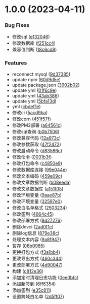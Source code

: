 # 1.0.0 (2023-04-11)


### Bug Fixes

* 修改sql ([e132046](https://github.com/abner-forever/node-mysql/commit/e13204648902b817302d28b6620ca015f7a17ae9))
* 修改数据库 ([f251cc4](https://github.com/abner-forever/node-mysql/commit/f251cc4bf20cb83f080b8d51d0448792ddc1b1a8))
* 兼容值判断 ([18c6cd8](https://github.com/abner-forever/node-mysql/commit/18c6cd87567b764624b61ba5fa9d81ab3a1dd5d9))


### Features

* reconnect mysql ([9d37385](https://github.com/abner-forever/node-mysql/commit/9d3738575b83a09ee5cc48c02aaff37f6938f834))
* update npm ([60d9d5e](https://github.com/abner-forever/node-mysql/commit/60d9d5e798469ac9f296aa16daba38dfa5a60f2a))
* update package.json ([3902b02](https://github.com/abner-forever/node-mysql/commit/3902b02b11ba6ead77d643423a4e26d778c831ea))
* update yml ([01f6c9e](https://github.com/abner-forever/node-mysql/commit/01f6c9e6188a4e12daa5ed17887abb65d113c139))
* update yml ([43ab386](https://github.com/abner-forever/node-mysql/commit/43ab386c19fb3a43cb6ad1aa3ccb487f77ad01af))
* update yml ([5bfa13d](https://github.com/abner-forever/node-mysql/commit/5bfa13df73944c5f70f6afb0144bd95745155e03))
* yml ([cbdef1e](https://github.com/abner-forever/node-mysql/commit/cbdef1e036ed76dbaa647c8b78dae22c831838db))
* 修改ci ([5acd9ba](https://github.com/abner-forever/node-mysql/commit/5acd9ba6c3426e227491fbbc79bec035748b31b6))
* 修改corn ([451f57f](https://github.com/abner-forever/node-mysql/commit/451f57febd45e0d615bfcc0a03452f39067e3f7c))
* 修改PM2部署 ([a64561c](https://github.com/abner-forever/node-mysql/commit/a64561c31f655cf9a2b00d4ae82c534ba4a3ee52))
* 修改sql查询 ([b0b7506](https://github.com/abner-forever/node-mysql/commit/b0b7506a9a55ee5b3eb9a893597d41a32ef67982))
* 修改兼容代码 ([12a973c](https://github.com/abner-forever/node-mysql/commit/12a973c954e3e9461b9619f51343adeecc0d9c85))
* 修改参数获取 ([47f2472](https://github.com/abner-forever/node-mysql/commit/47f2472fd824b90c9a298f69b88e87568f9cf720))
* 修改启动命令 ([d83586c](https://github.com/abner-forever/node-mysql/commit/d83586cff2bd342ddd6c996c7bc6ae7f087e23d2))
* 修改命令 ([0031b3f](https://github.com/abner-forever/node-mysql/commit/0031b3f8c310c84f5d71e0b9db9abacd7569edbd))
* 修改打包命令 ([c4850e9](https://github.com/abner-forever/node-mysql/commit/c4850e982fff9fd9a0042d42a3d8944d96d74799))
* 修改数据库连接 ([99e044e](https://github.com/abner-forever/node-mysql/commit/99e044e789b5b4a08c22aabb4ad730135f25360f))
* 修改文本编码 ([459e09c](https://github.com/abner-forever/node-mysql/commit/459e09c429ca5cac047e3feda9dea48928f800a5))
* 修改文章数据判断 ([b08eeda](https://github.com/abner-forever/node-mysql/commit/b08eeda660167dfe655240d73fb837293ee9ab03))
* 修改文章数据库 ([a151f05](https://github.com/abner-forever/node-mysql/commit/a151f05c7eb2bff8ad17b20475c6721596d42724))
* 修改环境变量 ([9aae87b](https://github.com/abner-forever/node-mysql/commit/9aae87bdc49fb0b12e7a778e5d2b83111106daae))
* 修改环境变量 ([32597e0](https://github.com/abner-forever/node-mysql/commit/32597e035107d328d055071218f0cfa69ae64933))
* 修改白名单格式 ([2503234](https://github.com/abner-forever/node-mysql/commit/25032347946d1c3e7aeb7a4a31961e7f5037e567))
* 修改签到 ([4664c45](https://github.com/abner-forever/node-mysql/commit/4664c4579cf36ce9a013e205e5512a7d3548bc0e))
* 修改部署方式 ([8d27276](https://github.com/abner-forever/node-mysql/commit/8d27276ec3d4feb1b322a0adcd93cf7b672a9d8a))
* 删除devci ([2ad0f1c](https://github.com/abner-forever/node-mysql/commit/2ad0f1c3073d4b234c1588e3c5b59cfa9538713d))
* 删除log信息 ([879e38c](https://github.com/abner-forever/node-mysql/commit/879e38ced89fcbe1cecfa12ac1d69b68dc56a9bc))
* 处理文本内容 ([9a8f947](https://github.com/abner-forever/node-mysql/commit/9a8f9476ddf85357a563d707d19b5c8890ecc898))
* 暂存 ([06b0985](https://github.com/abner-forever/node-mysql/commit/06b09855c730c238343572cca337cb4aab0110c0))
* 更换打包方式 ([f3a1bb4](https://github.com/abner-forever/node-mysql/commit/f3a1bb4281932500dbf261ce31b9bda0360da8d4))
* 更改导出方式 ([460c344](https://github.com/abner-forever/node-mysql/commit/460c3442990984abd008077cda0b8fd07cdee2ba))
* 更改部署方式 ([4d90047](https://github.com/abner-forever/node-mysql/commit/4d90047334714f7b6ec3aee3cea00c5d9b5a3580))
* 构建 ([c812e36](https://github.com/abner-forever/node-mysql/commit/c812e36093d02adf2d755379aca68398c54decaa))
* 添加定时清理日志功能 ([0ee0bfc](https://github.com/abner-forever/node-mysql/commit/0ee0bfc68dba806f7f2d3692a7c92bc9d4dbf190))
* 添加新签到 ([6ff6354](https://github.com/abner-forever/node-mysql/commit/6ff6354dec6b67d9a120a80fb03536d0f1d1b36f))
* 添加签到 ([e35c811](https://github.com/abner-forever/node-mysql/commit/e35c8116d19329fbffcad84e135335c864012442))
* 设置跨域白名单 ([2d5ff07](https://github.com/abner-forever/node-mysql/commit/2d5ff0737fc43cdef617a26ecd39b62bcdb77494))
